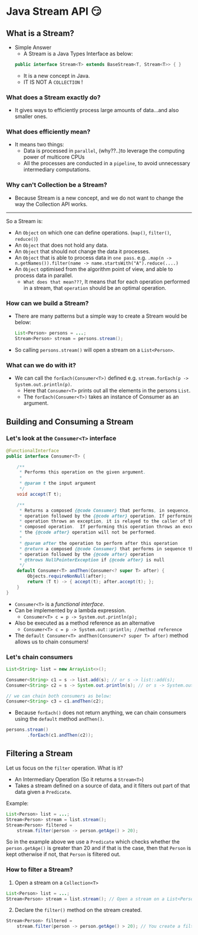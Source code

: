 # Java Stream API :smirk:

## What is a Stream?

* Simple Answer
    - A Stream is a Java Types Interface as below:
    ```java
    public interface Stream<T> extends BaseStream<T, Stream<T>> { }
    ``` 
    - It is a new concept in Java.
    - IT IS NOT A `COLLECTION` !

### What does a Stream exactly do?

* It gives ways to efficiently process large amounts of data...and also smaller ones.

### What does efficiently mean?

* It means two things:
    - Data is processed in `parallel`, (why??..)to leverage the computing power of multicore CPUs
    - All the processes are conducted in a `pipeline`, to avoid unnecessary intermediary computations.

### Why can't Collection be a Stream?

* Because Stream is a new concept, and we do not want to change the way the Collection API works.

---

So a Stream is: 

* An `Object` on which one can define operations. (`map()`, `filter()`, `reduce()`)
* An `Object` that does not hold any data.
* An `Object` that should not change the data it processes.
* An `Object` that is able to process data in `one pass`.
    e.g. `.map(n -> n.getNames()).filter(name -> name.startsWith("A").reduce(....)`
* An `Object` optimised from the algorithm point of view, and able to process data in parallel.
    * `What does that mean???`, It means that for each operation performed in a stream, 
    that `operation` should be an optimal operation.

### How can we build a Stream?

- There are many patterns but a simple way to create a Stream would be below:
        
    ```java
    List<Person> persons = ...;
    Stream<Person> stream = persons.stream();
    ```
- So calling `persons.stream()` will open a stream on a `List<Person>`.

### What can we do with it?
- We can call the `forEach(Consumer<T>)` defined e.g. `stream.forEach(p -> System.out.println(p)`.
    - Here that `Consumer<T>` prints out all the elements in the persons `List`. 
    - The `forEach(Consumer<T>)` takes an instance of Consumer as an argument.

## Building and Consuming a Stream

### Let's look at the `Consumer<T>` interface

```java
@FunctionalInterface
public interface Consumer<T> {

    /**
     * Performs this operation on the given argument.
     *
     * @param t the input argument
     */
    void accept(T t);

    /**
     * Returns a composed {@code Consumer} that performs, in sequence, this
     * operation followed by the {@code after} operation. If performing either
     * operation throws an exception, it is relayed to the caller of the
     * composed operation.  If performing this operation throws an exception,
     * the {@code after} operation will not be performed.
     *
     * @param after the operation to perform after this operation
     * @return a composed {@code Consumer} that performs in sequence this
     * operation followed by the {@code after} operation
     * @throws NullPointerException if {@code after} is null
     */
    default Consumer<T> andThen(Consumer<? super T> after) {
        Objects.requireNonNull(after);
        return (T t) -> { accept(t); after.accept(t); };
    }
}
```
- `Consumer<T>` is a _functional interface_.
- Can be implemented by a lambda expression.
    - `Consumer<T> c = p -> System.out.println(p);`
- Also be executed as a method reference as an alternative
    - `Consumer<T> c = p -> System.out::println; //method reference`
- The `default Consumer<T> andThen(Consumer<? super T> after)` method allows us to 
chain consumers!

### Let's chain consumers

```java
List<String> list = new ArrayList<>();

Consumer<String> c1 = s -> list.add(s); // or s -> list::add(s);
Consumer<String> c2 = s -> System.out.println(s); // or s -> System.out::println;

// we can chain both consumers as below:
Consumer<String> c3 = c1.andThen(c2);
```
- Because `forEach()` does not return anything, we can chain consumers using the 
`default` method `andThen()`.
```java
persons.stream()
        .forEach(c1.andThen(c2));
```

## Filtering a Stream

Let us focus on the `filter` operation. What is it?

- An Intermediary Operation (So it returns a `Stream<T>`)
- Takes a stream defined on a source of data, and it filters out part of that data given a `Predicate`.

Example:

```java
List<Person> list = ...;
Stream<Person> stream = list.stream();
Stream<Person> filtered =
    stream.filter(person -> person.getAge() > 20);
```

So in the example above we use a `Predicate` which checks whether the `person.getAge()` is 
greater than 20 and if that is the case, then that `Person` is kept otherwise if not, that `Person`
is filtered out.

### How to filter a Stream?

1. Open a stream on a `Collection<T>`
```java
List<Person> list = ...;
Stream<Person> stream = list.stream(); // Open a stream on a List<Person>
```

2) Declare the `filter()` method on the stream created.
```java
Stream<Person> filtered =
    stream.filter(person -> person.getAge() > 20); // You create a filtered Stream<T> by calling the filter()
```